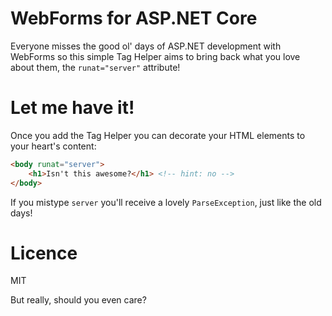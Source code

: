 # WebForms for ASP.NET Core

Everyone misses the good ol' days of ASP.NET development with WebForms so this simple Tag Helper aims to bring back what you love about them, the `runat="server"` attribute!

# Let me have it!

Once you add the Tag Helper you can decorate your HTML elements to your heart's content:

```html
<body runat="server">
    <h1>Isn't this awesome?</h1> <!-- hint: no -->
</body>
```

If you mistype `server` you'll receive a lovely `ParseException`, just like the old days!

# Licence

MIT

But really, should you even care?
